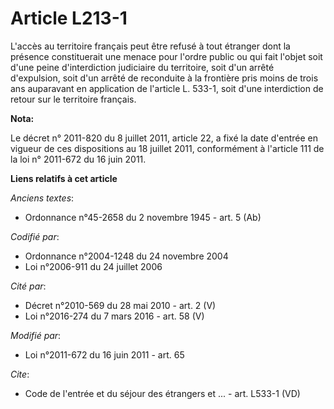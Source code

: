 # Article L213-1

L'accès au territoire français peut être refusé à tout étranger dont la présence constituerait une menace pour l'ordre public
ou qui fait l'objet soit d'une peine d'interdiction judiciaire du territoire, soit d'un arrêté d'expulsion, soit d'un arrêté
de reconduite à la frontière pris moins de trois ans auparavant en application de l'article L. 533-1, soit d'une interdiction
de retour sur le territoire français.

**Nota:**

Le décret n° 2011-820 du 8 juillet 2011, article 22, a fixé la date d'entrée en vigueur de ces dispositions au 18 juillet
2011, conformément à l'article 111 de la loi n° 2011-672 du 16 juin 2011.

**Liens relatifs à cet article**

_Anciens textes_:

  - Ordonnance n°45-2658 du 2 novembre 1945 - art. 5 (Ab)

_Codifié par_:

  - Ordonnance n°2004-1248 du 24 novembre 2004
  - Loi n°2006-911 du 24 juillet 2006

_Cité par_:

  - Décret n°2010-569 du 28 mai 2010 - art. 2 (V)
  - Loi n°2016-274 du 7 mars 2016 - art. 58 (V)

_Modifié par_:

  - Loi n°2011-672 du 16 juin 2011 - art. 65

_Cite_:

  - Code de l'entrée et du séjour des étrangers et ... - art. L533-1 (VD)

